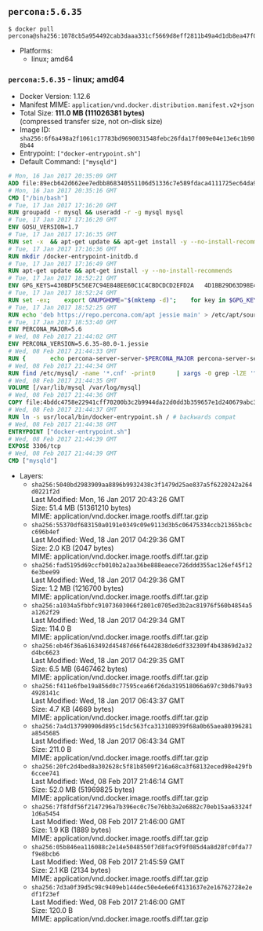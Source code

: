 ## `percona:5.6.35`

```console
$ docker pull percona@sha256:1078cb5a954492cab3daaa331cf5669d8eff2811b49a4d1db8ea47f06e056b64
```

-	Platforms:
	-	linux; amd64

### `percona:5.6.35` - linux; amd64

-	Docker Version: 1.12.6
-	Manifest MIME: `application/vnd.docker.distribution.manifest.v2+json`
-	Total Size: **111.0 MB (111026381 bytes)**  
	(compressed transfer size, not on-disk size)
-	Image ID: `sha256:6f6a498a2f1061c17783bd9690031548febc26fda17f009e04e13e6c1b908b44`
-	Entrypoint: `["docker-entrypoint.sh"]`
-	Default Command: `["mysqld"]`

```dockerfile
# Mon, 16 Jan 2017 20:35:09 GMT
ADD file:89ecb642d662ee7edbb868340551106d51336c7e589fdaca4111725ec64da957 in / 
# Mon, 16 Jan 2017 20:35:16 GMT
CMD ["/bin/bash"]
# Tue, 17 Jan 2017 17:16:20 GMT
RUN groupadd -r mysql && useradd -r -g mysql mysql
# Tue, 17 Jan 2017 17:16:20 GMT
ENV GOSU_VERSION=1.7
# Tue, 17 Jan 2017 17:16:35 GMT
RUN set -x 	&& apt-get update && apt-get install -y --no-install-recommends ca-certificates wget && rm -rf /var/lib/apt/lists/* 	&& wget -O /usr/local/bin/gosu "https://github.com/tianon/gosu/releases/download/$GOSU_VERSION/gosu-$(dpkg --print-architecture)" 	&& wget -O /usr/local/bin/gosu.asc "https://github.com/tianon/gosu/releases/download/$GOSU_VERSION/gosu-$(dpkg --print-architecture).asc" 	&& export GNUPGHOME="$(mktemp -d)" 	&& gpg --keyserver ha.pool.sks-keyservers.net --recv-keys B42F6819007F00F88E364FD4036A9C25BF357DD4 	&& gpg --batch --verify /usr/local/bin/gosu.asc /usr/local/bin/gosu 	&& rm -r "$GNUPGHOME" /usr/local/bin/gosu.asc 	&& chmod +x /usr/local/bin/gosu 	&& gosu nobody true 	&& apt-get purge -y --auto-remove ca-certificates wget
# Tue, 17 Jan 2017 17:16:36 GMT
RUN mkdir /docker-entrypoint-initdb.d
# Tue, 17 Jan 2017 17:16:49 GMT
RUN apt-get update && apt-get install -y --no-install-recommends 		apt-transport-https ca-certificates 		pwgen 	&& rm -rf /var/lib/apt/lists/*
# Tue, 17 Jan 2017 18:52:21 GMT
ENV GPG_KEYS=430BDF5C56E7C94E848EE60C1C4CBDCDCD2EFD2A 	4D1BB29D63D98E422B2113B19334A25F8507EFA5
# Tue, 17 Jan 2017 18:52:24 GMT
RUN set -ex; 	export GNUPGHOME="$(mktemp -d)"; 	for key in $GPG_KEYS; do 		gpg --keyserver ha.pool.sks-keyservers.net --recv-keys "$key"; 	done; 	gpg --export $GPG_KEYS > /etc/apt/trusted.gpg.d/percona.gpg; 	rm -r "$GNUPGHOME"; 	apt-key list
# Tue, 17 Jan 2017 18:52:25 GMT
RUN echo 'deb https://repo.percona.com/apt jessie main' > /etc/apt/sources.list.d/percona.list
# Tue, 17 Jan 2017 18:53:40 GMT
ENV PERCONA_MAJOR=5.6
# Wed, 08 Feb 2017 21:44:02 GMT
ENV PERCONA_VERSION=5.6.35-80.0-1.jessie
# Wed, 08 Feb 2017 21:44:33 GMT
RUN { 		echo percona-server-server-$PERCONA_MAJOR percona-server-server/root_password password 'unused'; 		echo percona-server-server-$PERCONA_MAJOR percona-server-server/root_password_again password 'unused'; 	} | debconf-set-selections 	&& apt-get update 	&& apt-get install -y 		percona-server-server-$PERCONA_MAJOR=$PERCONA_VERSION 	&& rm -rf /var/lib/apt/lists/* 	&& sed -ri 's/^user\s/#&/' /etc/mysql/my.cnf 	&& rm -rf /var/lib/mysql && mkdir -p /var/lib/mysql /var/run/mysqld 	&& chown -R mysql:mysql /var/lib/mysql /var/run/mysqld 	&& chmod 777 /var/run/mysqld
# Wed, 08 Feb 2017 21:44:34 GMT
RUN find /etc/mysql/ -name '*.cnf' -print0 		| xargs -0 grep -lZE '^(bind-address|log)' 		| xargs -0 sed -Ei 's/^(bind-address|log)/#&/' 	&& myCnf="$(find /etc/mysql/ -name '*.cnf' -print0 		| xargs -0 grep -lE '^\[mysqld\]' 		| head -n1)" 	&& echo 'skip-host-cache\nskip-name-resolve' 		| awk '{ print } $1 == "[mysqld]" && c == 0 { c = 1; system("cat") }' "$myCnf" > /tmp/my.cnf 	&& mv /tmp/my.cnf "$myCnf"
# Wed, 08 Feb 2017 21:44:35 GMT
VOLUME [/var/lib/mysql /var/log/mysql]
# Wed, 08 Feb 2017 21:44:36 GMT
COPY file:4bddc4758e22941cff70200b3c2b9944da22d0dd3b359657e1d240679abc379b in /usr/local/bin/ 
# Wed, 08 Feb 2017 21:44:37 GMT
RUN ln -s usr/local/bin/docker-entrypoint.sh / # backwards compat
# Wed, 08 Feb 2017 21:44:38 GMT
ENTRYPOINT ["docker-entrypoint.sh"]
# Wed, 08 Feb 2017 21:44:39 GMT
EXPOSE 3306/tcp
# Wed, 08 Feb 2017 21:44:39 GMT
CMD ["mysqld"]
```

-	Layers:
	-	`sha256:5040bd2983909aa8896b9932438c3f1479d25ae837a5f6220242a264d0221f2d`  
		Last Modified: Mon, 16 Jan 2017 20:43:26 GMT  
		Size: 51.4 MB (51361210 bytes)  
		MIME: application/vnd.docker.image.rootfs.diff.tar.gzip
	-	`sha256:55370df683150a0191e0349c09e9113d3b5c06475334ccb21365bcbcc696b4ef`  
		Last Modified: Wed, 18 Jan 2017 04:29:36 GMT  
		Size: 2.0 KB (2047 bytes)  
		MIME: application/vnd.docker.image.rootfs.diff.tar.gzip
	-	`sha256:fad5195d69ccfb010b2a2aa36be888eaece726ddd355ac126ef45f126e3bee99`  
		Last Modified: Wed, 18 Jan 2017 04:29:36 GMT  
		Size: 1.2 MB (1216700 bytes)  
		MIME: application/vnd.docker.image.rootfs.diff.tar.gzip
	-	`sha256:a1034a5fbbfc91073603066f2801c0705ed3b2ac81976f560b4854a5a1262f29`  
		Last Modified: Wed, 18 Jan 2017 04:29:34 GMT  
		Size: 114.0 B  
		MIME: application/vnd.docker.image.rootfs.diff.tar.gzip
	-	`sha256:eb46f36a6163492d45487d66f6442838de6df332309f4b43869d2a32d4bc6623`  
		Last Modified: Wed, 18 Jan 2017 04:29:35 GMT  
		Size: 6.5 MB (6467462 bytes)  
		MIME: application/vnd.docker.image.rootfs.diff.tar.gzip
	-	`sha256:f411e6fbe19a856d0c77595cea66f26da319518066a697c30d679a934928141c`  
		Last Modified: Wed, 18 Jan 2017 06:43:37 GMT  
		Size: 4.7 KB (4669 bytes)  
		MIME: application/vnd.docker.image.rootfs.diff.tar.gzip
	-	`sha256:7a4d137990906d895c15dc563fca313108939f68a0b65aea80396281a8545685`  
		Last Modified: Wed, 18 Jan 2017 06:43:34 GMT  
		Size: 211.0 B  
		MIME: application/vnd.docker.image.rootfs.diff.tar.gzip
	-	`sha256:20fc2d4bed8a302628c5f81b8509f216a68ca3f68132eced98e429fb6ccee741`  
		Last Modified: Wed, 08 Feb 2017 21:46:14 GMT  
		Size: 52.0 MB (51969825 bytes)  
		MIME: application/vnd.docker.image.rootfs.diff.tar.gzip
	-	`sha256:7f8fdf56f2147296a7b396ec0c75e76bb3a2e6882c70eb15aa63324f1d6a5454`  
		Last Modified: Wed, 08 Feb 2017 21:46:00 GMT  
		Size: 1.9 KB (1889 bytes)  
		MIME: application/vnd.docker.image.rootfs.diff.tar.gzip
	-	`sha256:05b846ea116088c2e14e5048550f7d8fac9f9f085d4a8d28fc0fda77f9e8bcb6`  
		Last Modified: Wed, 08 Feb 2017 21:45:59 GMT  
		Size: 2.1 KB (2134 bytes)  
		MIME: application/vnd.docker.image.rootfs.diff.tar.gzip
	-	`sha256:7d3a0f39d5c98c9409eb144dec50e4e6e6f4131637e2e16762728e2edf1f23ef`  
		Last Modified: Wed, 08 Feb 2017 21:46:00 GMT  
		Size: 120.0 B  
		MIME: application/vnd.docker.image.rootfs.diff.tar.gzip
